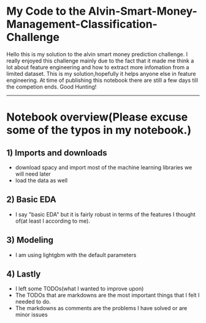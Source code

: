# My Code to the Alvin-Smart-Money-Management-Classification-Challenge

Hello this is my solution to the alvin smart money prediction challenge. I really enjoyed this challenge mainly due to the fact that it made me think a lot about feature engineering and how to extract more infomation from a limited dataset. This is my solution,hopefully it helps anyone else in feature engineering. At time of publishing this notebook there are still a few days till the competion ends. Good Hunting!

----------------------------------------------------------------------------------------------------------------------------------------------------

# Notebook overview(Please excuse some of the typos in my notebook.)

## 1) Imports and downloads


- download spacy and import most of the machine learning libraries we will need later
- load the data as well



## 2) Basic EDA


- I say "basic EDA" but it is fairly robust in terms of the features I thought of(at least I according to me).



## 3) Modeling


- I am using lightgbm with the default parameters



## 4) Lastly


- I left some TODOs(what I wanted to improve upon)
- The TODOs that are  markdowns are the most important things that I felt I needed to do.
- The markdowns as comments are the problems I have solved or are minor issues
